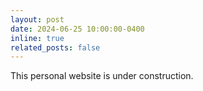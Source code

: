 ```yaml
---
layout: post
date: 2024-06-25 10:00:00-0400
inline: true
related_posts: false
---
```


This personal website is under construction.
